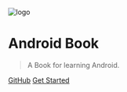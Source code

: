 ![logo](https://img.upyun.zzming.cn/android/icon.svg)

# Android Book

> A Book for learning Android.


[GitHub](https://github.com/zzmgoing/android-book)
[Get Started](#android-学习文档)

<!-- 背景图片 -->
<!--  ![](_media/bg.png) -->
<!-- 背景色 -->
<!--  ![color](#f0f0f0)  -->